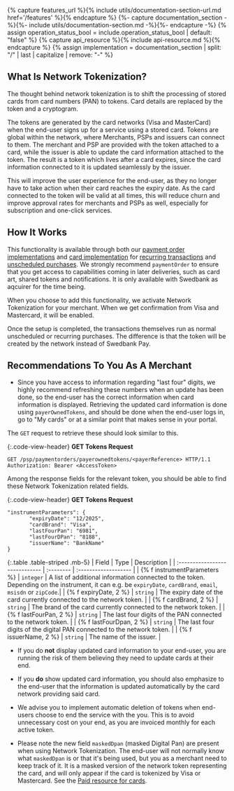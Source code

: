 {% capture features_url %}{% include utils/documentation-section-url.md href='/features' %}{% endcapture %}
{%- capture documentation_section -%}{%- include utils/documentation-section.md -%}{%- endcapture -%}
{% assign operation_status_bool = include.operation_status_bool | default: "false" %}
{% capture api_resource %}{% include api-resource.md %}{% endcapture %}
{% assign implementation = documentation_section | split: "/" | last | capitalize | remove: "-" %}

## What Is Network Tokenization?

The thought behind network tokenization is to shift the processing of stored
cards from card numbers (PAN) to tokens. Card details are replaced by the token
and a cryptogram.

The tokens are generated by the card networks (Visa and MasterCard) when the
end-user signs up for a service using a stored card. Tokens are global within
the network, where Merchants, PSPs and issuers can connect to them. The merchant
and PSP are provided with the token attached to a card, while the issuer is able
to update the card information attached to the token. The result is a token
which lives after a card expires, since the card information connected to it is
updated seamlessly by the issuer.

This will improve the user experience for the end-user, as they no longer have
to take action when their card reaches the expiry date. As the card connected to
the token will be valid at all times, this will reduce churn and improve
approval rates for merchants and PSPs as well, especially for subscription and
one-click services.

## How It Works

This functionality is available through both our
[payment order implementations][payment-order] and [card implementation][card]
for [recurring transactions][recur] and [unscheduled purchases][unscheduled]. We
strongly recommend `paymentOrder` to ensure that you get access to capabilities
coming in later deliveries, such as card art, shared tokens and notifications.
It is only available with Swedbank as aqcuirer for the time being.

When you choose to add this functionality, we activate Network Tokenization for
your merchant. When we get confirmation from Visa and Mastercard, it will be
enabled.

Once the setup is completed, the transactions themselves run as normal
unscheduled or recurring purchases. The difference is that the token will be
created by the network instead of Swedbank Pay.

## Recommendations To You As A Merchant

*   Since you have access to information regarding "last four" digits, we highly
recommend refreshing these numbers when an update has been done, so the end-user
has the correct information when card information is displayed. Retrieving the
updated card information is done using `payerOwnedTokens`, and should be done
when the end-user logs in, go to "My cards" or at a similar point that makes
sense in your portal.

The `GET` request to retrieve these should look similar to this.

{:.code-view-header}
**GET Tokens Request**

```http
GET /psp/paymentorders/payerownedtokens/<payerReference> HTTP/1.1
Authorization: Bearer <AccessToken>
```

Among the response fields for the relevant token, you should be able to find
these Network Tokenization related fields.

{:.code-view-header}
**GET Tokens Request**

```http
"instrumentParameters": {
       "expiryDate": "12/2025",
       "cardBrand": "Visa",
       "lastFourPan": "6981",
       "lastFourDPan": "8188",
       "issuerName": "BankName"
}
```

{:.table .table-striped .mb-5}
| Field                          | Type      | Description    |
| :----------------------------- | :-------- | :------------------- |
| {% f instrumentParameters %}   | `integer` | A list of additional information connected to the token. Depending on the instrument, it can e.g. be `expiryDate`, `cardBrand`, `email`, `msisdn` or `zipCode`.|
| {% f expiryDate, 2 %}      | `string`  | The expiry date of the card currently connected to the network token.                                  |
| {% f cardBrand, 2 %}                 | `string` | The brand of the card currently connected to the network token.                                          |
| {% f lastFourPan, 2 %}               | `string`  | The last four digits of the PAN connected to the network token. |
| {% f lastFourDpan, 2 %}                 | `string` | The last four digits of the digital PAN connected to the network token.                                           |
| {% f issuerName, 2 %}               | `string`  | The name of the issuer. |

*   If you do **not** display updated card information to your end-user, you are
running the risk of them believing they need to update cards at their end.

*   If you **do** show updated card information, you should also emphasize to the
end-user that the information is updated automatically by the card network
providing said card.

*   We advise you to implement automatic deletion of tokens when end-users choose
to end the service with the you. This is to avoid unnecessary cost on your end,
as you are invoiced monthly for each active token.

*   Please note the new field `maskedDpan` (masked Digital Pan) are present when
using Network Tokenization. The end-user will not normally know what
`maskedDpan` is or that it's being used, but you as a merchant need to keep
track of it. It is a masked version of the network token representing the card,
and will only appear if the card is tokenized by Visa or Mastercard. See the
[Paid resource for cards][paid-resource-model].

[card]: https://developer.swedbankpay.com/old-implementations/payment-instruments-v1/card/
[paid-resource-model]: https://developer.swedbankpay.com/checkout-v3/features/technical-reference/resource-sub-models#card-paid-resource
[unscheduled]: https://developer.swedbankpay.com/checkout-v3/features/optional/unscheduled
[recur]: https://developer.swedbankpay.com/checkout-v3/features/optional/recur
[payment-order]: /checkout-v3/payment-request
